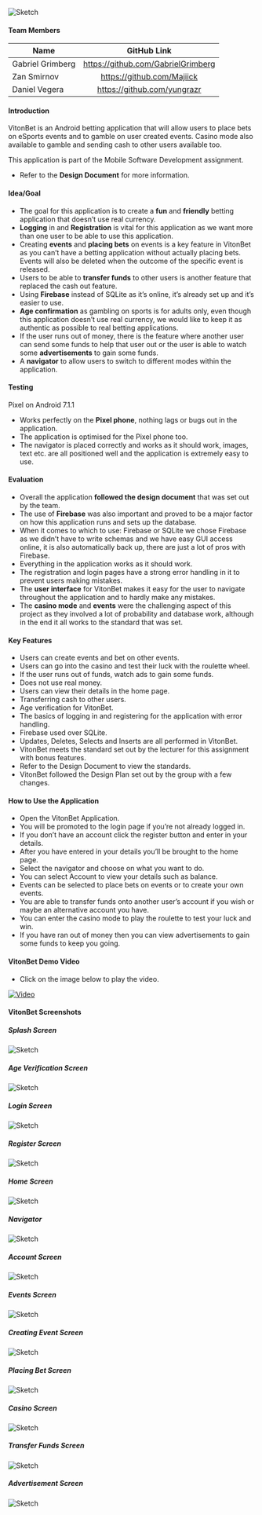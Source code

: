 ![Sketch](https://github.com/GabrielGrimberg/VitonBet/blob/master/Design%20Document/App-Logos/PrimaryLogo.png?raw=true)

#### Team Members
| Name       | GitHub Link      |
| -------------   |:-------------:|
| Gabriel Grimberg|https://github.com/GabrielGrimberg |
| Zan Smirnov     |https://github.com/Majiick         |
| Daniel Vegera   |https://github.com/yungrazr        |

#### Introduction
VitonBet is an Android betting application that will allow users to place bets on eSports events and to gamble on user created events. Casino mode also available to gamble and sending cash to other users available too.

This application is part of the Mobile Software Development assignment.

- Refer to the **Design Document** for more information.

#### Idea/Goal

- The goal for this application is to create a **fun** and **friendly** betting application that doesn’t use real currency.
- **Logging** in and **Registration** is vital for this application as we want more than one user to be able to use this application.
- Creating **events** and **placing bets** on events is a key feature in VitonBet as you can’t have a betting application without actually placing bets. Events will also be deleted when the outcome of the specific event is released.
- Users to be able to **transfer funds** to other users is another feature that replaced the cash out feature.
- Using **Firebase** instead of SQLite as it’s online, it’s already set up and it’s easier to use.
- **Age confirmation** as gambling on sports is for adults only, even though this application doesn’t use real currency, we would like to keep it as authentic as possible to real betting applications.
- If the user runs out of money, there is the feature where another user can send some funds to help that user out or the user is able to watch some **advertisements** to gain some funds.
- A **navigator** to allow users to switch to different modes within the application.

#### Testing

Pixel on Android 7.1.1

- Works perfectly on the **Pixel phone**, nothing lags or bugs out in the application.
- The application is optimised for the Pixel phone too.
- The navigator is placed correctly and works as it should work, images, text etc. are all positioned well and the application is extremely easy to use.

#### Evaluation

- Overall the application **followed the design document** that was set out by the team.
- The use of **Firebase** was also important and proved to be a major factor on how this application runs and sets up the database.
- When it comes to which to use: Firebase or SQLite we chose Firebase as we didn’t have to write schemas and we have easy GUI access online, it is also automatically back up, there are just a lot of pros with Firebase.
- Everything in the application works as it should work.
- The registration and login pages have a strong error handling in it to prevent users making mistakes.
- The **user interface** for VitonBet makes it easy for the user to navigate throughout the application and to hardly make any mistakes.
- The **casino mode** and **events** were the challenging aspect of this project as they involved a lot of probability and database work, although in the end it all works to the standard that was set.

#### Key Features

- Users can create events and bet on other events.
- Users can go into the casino and test their luck with the roulette wheel.
- If the user runs out of funds, watch ads to gain some funds.
- Does not use real money.
- Users can view their details in the home page.
- Transferring cash to other users.
- Age verification for VitonBet.
- The basics of logging in and registering for the application with error handling.
- Firebase used over SQLite.
- Updates, Deletes, Selects and Inserts are all performed in VitonBet.
- VitonBet meets the standard set out by the lecturer for this assignment with bonus features.
- Refer to the Design Document to view the standards.
- VitonBet followed the Design Plan set out by the group with a few changes.

#### How to Use the Application

- Open the VitonBet Application.
- You will be promoted to the login page if you’re not already logged in.
- If you don’t have an account click the register button and enter in your details.
- After you have entered in your details you’ll be brought to the home page.
- Select the navigator and choose on what you want to do.
- You can select Account to view your details such as balance.
- Events can be selected to place bets on events or to create your own events.
- You are able to transfer funds onto another user’s account if you wish or maybe an alternative account you have.
- You can enter the casino mode to play the roulette to test your luck and win.
- If you have ran out of money then you can view advertisements to gain some funds to keep you going.

#### VitonBet Demo Video

- Click on the image below to play the video.

[![Video](http://img.youtube.com/vi/WoGLBCSc-Zo/0.jpg)](https://youtu.be/WoGLBCSc-Zo)

#### VitonBet Screenshots

##### Splash Screen
![Sketch](https://github.com/GabrielGrimberg/VitonBet/blob/master/Screenshots/Splash.jpg?raw=true)

##### Age Verification Screen
![Sketch](https://github.com/GabrielGrimberg/VitonBet/blob/master/Screenshots/Age.jpg?raw=true)

##### Login Screen
![Sketch](https://github.com/GabrielGrimberg/VitonBet/blob/master/Screenshots/Login.jpg?raw=true)

##### Register Screen
![Sketch](https://github.com/GabrielGrimberg/VitonBet/blob/master/Screenshots/Register.jpg?raw=true)

##### Home Screen
![Sketch](https://github.com/GabrielGrimberg/VitonBet/blob/master/Screenshots/Main.jpg?raw=true)

##### Navigator 
![Sketch](https://github.com/GabrielGrimberg/VitonBet/blob/master/Screenshots/Nav.jpg?raw=true)

##### Account Screen
![Sketch](https://github.com/GabrielGrimberg/VitonBet/blob/master/Screenshots/Home.jpg?raw=true)

##### Events Screen
![Sketch](https://github.com/GabrielGrimberg/VitonBet/blob/master/Screenshots/Events.jpg?raw=true)

##### Creating Event Screen
![Sketch](https://github.com/GabrielGrimberg/VitonBet/blob/master/Screenshots/MakeE.jpg?raw=true)

##### Placing Bet Screen
![Sketch](https://github.com/GabrielGrimberg/VitonBet/blob/master/Screenshots/MakeB.jpg?raw=true)

##### Casino Screen
![Sketch](https://github.com/GabrielGrimberg/VitonBet/blob/master/Screenshots/Casino.jpg?raw=true)

##### Transfer Funds Screen
![Sketch](https://github.com/GabrielGrimberg/VitonBet/blob/master/Screenshots/Transfer.jpg?raw=true)

##### Advertisement Screen
![Sketch](https://github.com/GabrielGrimberg/VitonBet/blob/master/Screenshots/Ad.jpg?raw=true)
